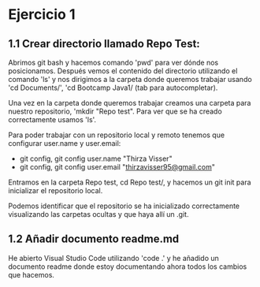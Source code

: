 # Ejercicio 1  
## 1.1 Crear directorio llamado Repo Test:  
Abrimos git bash y hacemos comando 'pwd' para ver dónde nos posicionamos. Después vemos el contenido del directorio utilizando el comando 'ls' y nos dirigimos a la carpeta donde queremos trabajar usando 'cd Documents/', 'cd Bootcamp Java1/ (tab para autocompletar).  

Una vez en la carpeta donde queremos trabajar creamos una carpeta para nuestro repositorio, 'mkdir "Repo test". Para ver que se ha creado correctamente usamos 'ls'.  

Para poder trabajar con un repositorio local y remoto tenemos que configurar user.name y user.email:  
- git config, git config user.name "Thirza Visser"
- git config, git config user.email "thirzavisser95@gmail.com"  

Entramos en la carpeta Repo test, cd Repo test/, y hacemos un git init para inicializar el repositorio local.

Podemos identificar que el repositorio se ha inicializado correctamente visualizando las carpetas ocultas y que haya allí un .git.  

## 1.2 Añadir documento readme.md  

He abierto Visual Studio Code utilizando 'code .' y he añadido un documento readme donde estoy documentando ahora todos los cambios que hacemos.